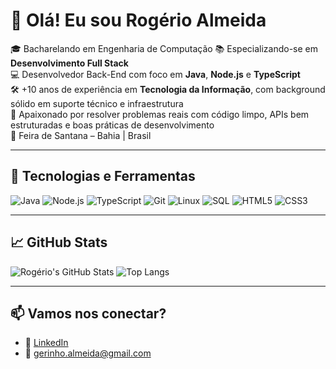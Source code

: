 # 👋 Olá! Eu sou Rogério Almeida

🎓 Bacharelando em Engenharia de Computação
📚 Especializando-se em **Desenvolvimento Full Stack**  
💻 Desenvolvedor Back-End com foco em **Java**, **Node.js** e **TypeScript**  
🛠️ +10 anos de experiência em **Tecnologia da Informação**, com background sólido em suporte técnico e infraestrutura  
🚀 Apaixonado por resolver problemas reais com código limpo, APIs bem estruturadas e boas práticas de desenvolvimento  
📍 Feira de Santana – Bahia | Brasil

---

## 🧰 Tecnologias e Ferramentas

![Java](https://img.shields.io/badge/Java-ED8B00?style=for-the-badge&logo=java&logoColor=white)
![Node.js](https://img.shields.io/badge/Node.js-339933?style=for-the-badge&logo=nodedotjs&logoColor=white)
![TypeScript](https://img.shields.io/badge/TypeScript-007ACC?style=for-the-badge&logo=typescript&logoColor=white)
![Git](https://img.shields.io/badge/Git-F05032?style=for-the-badge&logo=git&logoColor=white)
![Linux](https://img.shields.io/badge/Linux-FCC624?style=for-the-badge&logo=linux&logoColor=black)
![SQL](https://img.shields.io/badge/SQL-4479A1?style=for-the-badge&logo=mysql&logoColor=white)
![HTML5](https://img.shields.io/badge/HTML5-E34F26?style=for-the-badge&logo=html5&logoColor=white)
![CSS3](https://img.shields.io/badge/CSS3-1572B6?style=for-the-badge&logo=css3&logoColor=white)

---

## 📈 GitHub Stats

![Rogério's GitHub Stats](https://github-readme-stats.vercel.app/api?username=rogerioalmeida&show_icons=true&theme=default)
![Top Langs](https://github-readme-stats.vercel.app/api/top-langs/?username=rogerioalmeida&layout=compact)

---

## 📫 Vamos nos conectar?

- 💼 [LinkedIn](https://www.linkedin.com/in/rogerio-almeida-43774b125)
- 📧 gerinho.almeida@gmail.com
